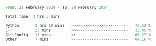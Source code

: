 <!--START_SECTION:waka-->

```rust
From: 21 February 2024 - To: 28 February 2024

Total Time: 3 hrs 3 mins

Python       2 hrs 18 mins   >>>>>>>>>>>>>>>>>>-------   72.52 %
C++          25 mins         >>>----------------------   13.45 %
Git Config   11 mins         >>-----------------------   06.27 %
Other        7 mins          >------------------------   04.16 %
```

<!--END_SECTION:waka-->
